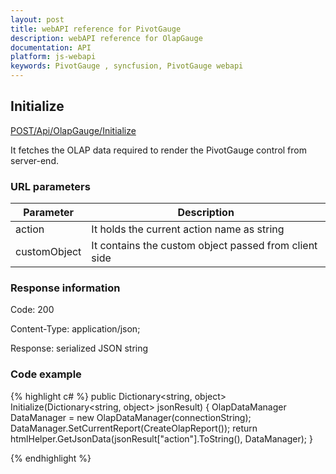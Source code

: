 ```yaml
---
layout: post
title: webAPI reference for PivotGauge
description: webAPI reference for OlapGauge
documentation: API
platform: js-webapi
keywords: PivotGauge , syncfusion, PivotGauge webapi
---
```


## Initialize

[POST/Api/OlapGauge/Initialize](http://js.syncfusion.com/demos/ejServices/api/OlapGauge/Initialize)

It fetches the OLAP data required to render the PivotGauge control from server-end.

### URL parameters

|  Parameter |  Description | 
|---|---|
|action|It holds the current action name as string|
|customObject|It contains the custom object passed from client side|

### Response information 

Code: 200

Content-Type: application/json;

Response: serialized JSON string

### Code example 

{% highlight c# %}
public Dictionary<string, object> Initialize(Dictionary<string, object> jsonResult)
{
    OlapDataManager DataManager = new OlapDataManager(connectionString);
    DataManager.SetCurrentReport(CreateOlapReport());
    return htmlHelper.GetJsonData(jsonResult["action"].ToString(), DataManager);
}

{% endhighlight %}
